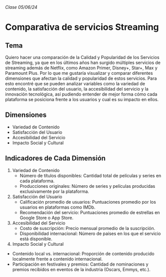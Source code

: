 _Clase 05/06/24_

# Comparativa de servicios Streaming

## Tema
Quiero hacer una comparación de la Calidad y Popularidad de los Servicios de Streaming, ya que en los últimos años han surgido múltiples servicios de streaming además de Netflix, como Amazon Primer, Disney+, Star+, Max y Paramount Plus. Por lo que me gustaría visualizar y comparar diferentes dimensiones que afectan la calidad y popularidad de estos servicios. Para esto encontré que se pueden analizar variables como la variedad de contenido,  la satisfacción del usuario, la accesibilidad del servicio y la innovación tecnológica, así pudiendo entender de mejor forma cómo cada plataforma se posiciona frente a los usuarios y cual es su impacto en ellos.

## Dimensiones
+ Variedad de Contenido
+ Satisfacción del Usuario
+ Accesibilidad del Servicio
+ Impacto Social y Cultural

## Indicadores de Cada Dimensión
1. Variedad de Contenido
    + Número de títulos disponibles: Cantidad total de películas y series en cada plataforma.
    + Producciones originales: Número de series y películas producidas exclusivamente por la plataforma.
2. Satisfacción del Usuario
   + Calificación promedio de usuarios: Puntuaciones promedio por los usuarios en plataformas como IMDb.
   + Recomendación del servicio: Puntuaciones promedio de estrellas en Google Store o App Store.
3. Accesibilidad del Servicio
   + Costo de suscripción: Precio mensual promedio de la suscripción.
   + Disponibilidad internacional: Número de países en los que el servicio está disponible.
4.  Impacto Social y Cultural
   - Contenido local vs. internacional: Proporción de contenido producido localmente frente a contenido internacional.
   - Participación en festivales y premios: Cantidad de nominaciones y premios recibidos en eventos de la industria (Oscars, Emmys, etc.).
